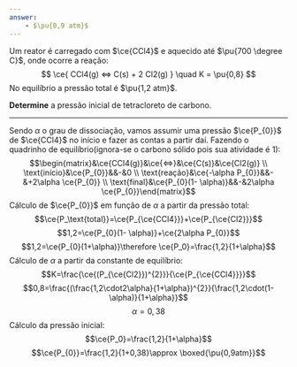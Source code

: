 ```yaml
---
answer:
    - $\pu{0,9 atm}$
---
```



Um reator é carregado com $\ce{CCl4}$ e aquecido até $\pu{700 \degree C}$, onde ocorre a reação:
$$
    \ce{ CCl4(g) <=> C(s) + 2 Cl2(g) } \quad K = \pu{0,8}
$$
No equilíbrio a pressão total é $\pu{1,2 atm}$.

**Determine** a pressão inicial de tetracloreto de carbono.

---

Sendo $\alpha$ o grau de dissociação, vamos assumir uma pressão $\ce{P_{0}}$  de $\ce{CCl4}$ no início e fazer as contas a partir daí.
Fazendo o quadrinho de equilíbrio(ignora-se o carbono sólido pois sua atividade é 1):
$$\begin{matrix}&\ce{CCl4(g)}&\ce{<=>}&\ce{C(s)}&\ce{Cl2(g)} \\ \text{início}&\ce{P_{0}}&&-&0 \\ \text{reação}&\ce{-\alpha P_{0}}&&-&+2\alpha \ce{P_{0}} \\ \text{final}&\ce{P_{0}(1- \alpha)}&&-&2\alpha \ce{P_{0}}\end{matrix}$$
Cálculo de $\ce{P_{0}}$ em função de $\alpha$ a partir da pressão total:
$$\ce{P_\text{total}}=\ce{P_{\ce{CCl4}}}+\ce{P_{\ce{Cl2}}}$$
$$1,2=\ce{P_{0}(1- \alpha)}+\ce{2\alpha P_{0}}$$
$$1,2=\ce{P_{0}(1+\alpha)}\therefore \ce{P_0}=\frac{1,2}{1+\alpha}$$
Cálculo de $\alpha$ a partir da constante de equilíbrio:
$$K=\frac{\ce{(P_{\ce{Cl2}})^{2}}}{\ce{P_{\ce{CCl4}}}}$$
$$0,8=\frac{(\frac{1,2\cdot2\alpha}{1+\alpha})^{2}}{\frac{1,2\cdot(1-\alpha)}{1+\alpha}}$$
$$\alpha=0,38$$
Cálculo da pressão inicial:
$$\ce{P_0}=\frac{1,2}{1+\alpha}$$
$$\ce{P_{0}}=\frac{1,2}{1+0,38}\approx \boxed{\pu{0,9atm}}$$

